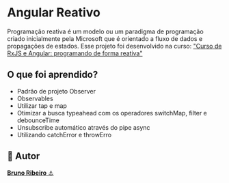 ﻿# Angular Reativo
Programação reativa é um modelo ou um paradigma de programação criado inicialmente pela Microsoft que é orientado a fluxo de dados e propagações de estados.
Esse projeto foi desenvolvido na curso: <a href="https://cursos.alura.com.br/course/rxjs-angular-programando-forma-reativa">"Curso de RxJS e Angular: programando de forma reativa"</a>


## O que foi aprendido?
- Padrão de projeto Observer
- Observables
- Utilizar tap e map
- Otimizar a busca typeahead com os operadores switchMap, filter e debounceTime
- Unsubscribe automático através do pipe async
- Utilizando catchError e throwErro

<h2>🧐 Autor</h2>
<a href="https://github.com/brdoliveira" title="Github"><b>Bruno Ribeiro</b> ⚓</a>
